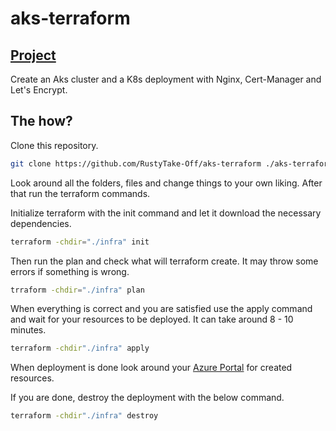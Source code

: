 # aks-terraform

## [Project](https://github.com/RustyTake-Off/projects)

Create an Aks cluster and a K8s deployment with Nginx, Cert-Manager and Let's Encrypt.

## The how?

Clone this repository.

```bash
git clone https://github.com/RustyTake-Off/aks-terraform ./aks-terraform
```

Look around all the folders, files and change things to your own liking. After that run the terraform commands.

Initialize terraform with the init command and let it download the necessary dependencies.

```bash
terraform -chdir="./infra" init
```

Then run the plan and check what will terraform create. It may throw some errors if something is wrong.

```bash
trraform -chdir="./infra" plan
```

When everything is correct and you are satisfied use the apply command and wait for your resources to be deployed. It can take around 8 - 10 minutes.

```bash
terraform -chdir"./infra" apply
```

When deployment is done look around your [Azure Portal](https://portal.azure.com) for created resources.

If you are done, destroy the deployment with the below command.

```bash
terraform -chdir"./infra" destroy
```
